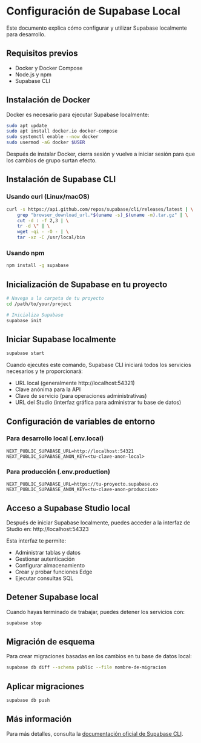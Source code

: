 # Configuración de Supabase Local

Este documento explica cómo configurar y utilizar Supabase localmente para desarrollo.

## Requisitos previos

- Docker y Docker Compose
- Node.js y npm
- Supabase CLI

## Instalación de Docker

Docker es necesario para ejecutar Supabase localmente:

```bash
sudo apt update
sudo apt install docker.io docker-compose
sudo systemctl enable --now docker
sudo usermod -aG docker $USER
```

Después de instalar Docker, cierra sesión y vuelve a iniciar sesión para que los cambios de grupo surtan efecto.

## Instalación de Supabase CLI

### Usando curl (Linux/macOS)

```bash
curl -s https://api.github.com/repos/supabase/cli/releases/latest | \
    grep "browser_download_url.*$(uname -s)_$(uname -m).tar.gz" | \
    cut -d : -f 2,3 | \
    tr -d \" | \
    wget -qi - -O - | \
    tar -xz -C /usr/local/bin
```

### Usando npm

```bash
npm install -g supabase
```

## Inicialización de Supabase en tu proyecto

```bash
# Navega a la carpeta de tu proyecto
cd /path/to/your/project

# Inicializa Supabase
supabase init
```

## Iniciar Supabase localmente

```bash
supabase start
```

Cuando ejecutes este comando, Supabase CLI iniciará todos los servicios necesarios y te proporcionará:
- URL local (generalmente http://localhost:54321)
- Clave anónima para la API
- Clave de servicio (para operaciones administrativas)
- URL del Studio (interfaz gráfica para administrar tu base de datos)

## Configuración de variables de entorno

### Para desarrollo local (.env.local)

```
NEXT_PUBLIC_SUPABASE_URL=http://localhost:54321
NEXT_PUBLIC_SUPABASE_ANON_KEY=<tu-clave-anon-local>
```

### Para producción (.env.production)

```
NEXT_PUBLIC_SUPABASE_URL=https://tu-proyecto.supabase.co
NEXT_PUBLIC_SUPABASE_ANON_KEY=<tu-clave-anon-produccion>
```

## Acceso a Supabase Studio local

Después de iniciar Supabase localmente, puedes acceder a la interfaz de Studio en:
http://localhost:54323

Esta interfaz te permite:
- Administrar tablas y datos
- Gestionar autenticación
- Configurar almacenamiento
- Crear y probar funciones Edge
- Ejecutar consultas SQL

## Detener Supabase local

Cuando hayas terminado de trabajar, puedes detener los servicios con:

```bash
supabase stop
```

## Migración de esquema

Para crear migraciones basadas en los cambios en tu base de datos local:

```bash
supabase db diff --schema public --file nombre-de-migracion
```

## Aplicar migraciones

```bash
supabase db push
```

## Más información

Para más detalles, consulta la [documentación oficial de Supabase CLI](https://supabase.com/docs/reference/cli).

